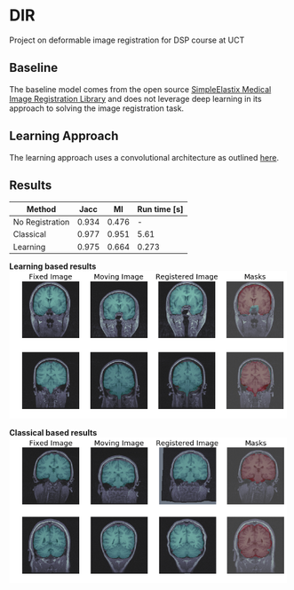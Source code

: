 # DIR
Project on deformable image registration for DSP course at UCT

## Baseline 
The baseline model comes from the open source [SimpleElastix Medical Image Registration Library](https://simpleelastix.github.io) and does not leverage deep learning in its approach to solving the image registration task.

## Learning Approach
The learning approach uses a convolutional architecture as outlined [here](https://arxiv.org/abs/1711.08608).

## Results

|Method | Jacc | MI | Run time [s] |
|---|---|---|---|
|No Registration | 0.934 | 0.476 | - |
| Classical | 0.977 | 0.951 | 5.61 |
| Learning | 0.975 | 0.664 | 0.273 |

__Learning based results__
<img src="./results/learning_results_small.png" alt="learning-results" width="500"/>

__Classical based results__
<img src="./results/classical_results_small.png" alt="classical-results" width="500"/>
